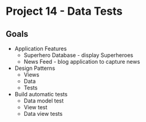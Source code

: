 # Project 14 - Data Tests

## Goals

* Application Features
    * Superhero Database - display Superheroes
    * News Feed - blog application to capture news
* Design Patterns 
    * Views
    * Data
    * Tests
* Build automatic tests
    * Data model test
    * View test
    * Data view tests